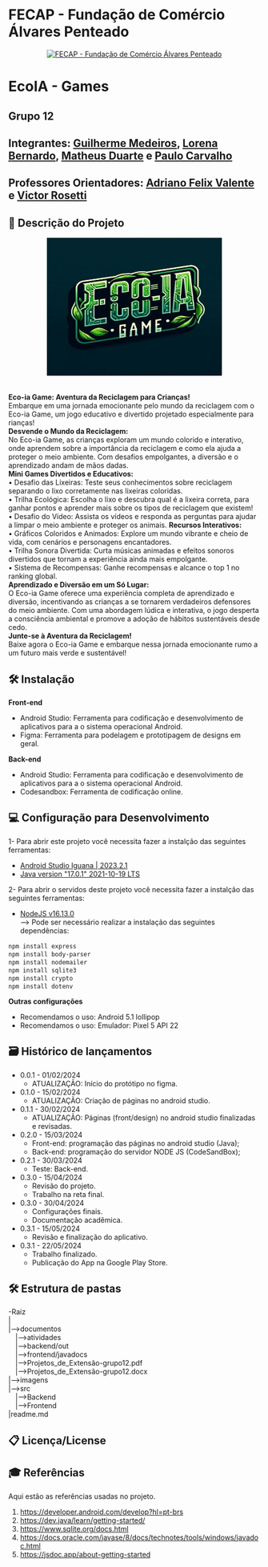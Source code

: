 # FECAP - Fundação de Comércio Álvares Penteado

<p align="center">
<a href= "https://www.fecap.br/"><img src="https://encrypted-tbn0.gstatic.com/images?q=tbn:ANd9GcRhZPrRa89Kma0ZZogxm0pi-tCn_TLKeHGVxywp-LXAFGR3B1DPouAJYHgKZGV0XTEf4AE&usqp=CAU" alt="FECAP - Fundação de Comércio Álvares Penteado" border="0"  width="275rem" height="255rem"></a>
</p>

# EcoIA - Games

## Grupo 12

## Integrantes: <a href="/">Guilherme Medeiros</a>, <a href="/">Lorena Bernardo</a>, <a href="/">Matheus Duarte</a> e <a href="/">Paulo Carvalho</a>

## Professores Orientadores: <a href="https://www.linkedin.com/in/adriano-valente-534576135/">Adriano Felix Valente</a> e <a href="https://github.com/VictorRosetti">Victor Rosetti</a>

## 💬 Descrição do Projeto
<p align="center">
<img src="https://github.com/2024-1-NADS3/Projeto12/blob/main/img/icon.jpg?raw=true" alt="WWC" border="0"  width="350px" height="275px"></p>
<br>
<b>Eco-ia Game: Aventura da Reciclagem para Crianças!</b> <br>
Embarque em uma jornada emocionante pelo mundo da reciclagem com o Eco-ia Game, um jogo educativo e divertido projetado especialmente para rianças!
<br>
<b>Desvende o Mundo da Reciclagem:</b> <br>
No Eco-ia Game, as crianças exploram um mundo colorido e interativo, onde aprendem sobre a importância da reciclagem e como ela ajuda a proteger o meio ambiente. Com desafios empolgantes, a diversão e o aprendizado andam de mãos dadas.
<br>
<b>Mini Games Divertidos e Educativos:</b> <br>
• Desafio das Lixeiras: Teste seus conhecimentos sobre reciclagem separando o lixo corretamente nas lixeiras coloridas. <br>
• Trilha Ecológica: Escolha o lixo e descubra qual é a lixeira correta, para ganhar pontos e aprender mais sobre os tipos de reciclagem que existem! <br>
• Desafio do Vídeo: Assista os vídeos e responda as perguntas para ajudar a limpar o meio ambiente e proteger os animais.
<b>Recursos Interativos:</b> <br>
• Gráficos Coloridos e Animados: Explore um mundo vibrante e cheio de vida, com cenários e personagens encantadores. <br>
• Trilha Sonora Divertida: Curta músicas animadas e efeitos sonoros divertidos que tornam a experiência ainda mais empolgante. <br>
• Sistema de Recompensas: Ganhe recompensas e alcance o top 1 no ranking global.
<br>
<b>Aprendizado e Diversão em um Só Lugar:</b> <br>
O Eco-ia Game oferece uma experiência completa de aprendizado e diversão, incentivando as crianças a se tornarem verdadeiros defensores do meio ambiente. Com uma abordagem lúdica e interativa, o jogo desperta a consciência ambiental e promove a adoção de hábitos sustentáveis desde cedo.
<br>
<b>Junte-se à Aventura da Reciclagem!</b> <br>
Baixe agora o Eco-ia Game e embarque nessa jornada emocionante rumo a um futuro mais verde e sustentável!

## 🛠 Instalação

<b>Front-end</b>

- Android Studio: Ferramenta para codificação e desenvolvimento de aplicativos para a o sistema operacional Android.
- Figma: Ferramenta para podelagem e prototipagem de designs em geral.

<b>Back-end</b>

- Android Studio: Ferramenta para codificação e desenvolvimento de aplicativos para a o sistema operacional Android.
- Codesandbox: Ferramenta de codificação online.


## 💻 Configuração para Desenvolvimento

1- Para abrir este projeto você necessita fazer a instalção das seguintes ferramentas:

- <a href="https://developer.android.com/studio?gad_source=1&gclid=Cj0KCQjw2uiwBhCXARIsACMvIU1GVQCo_wPJf2YdcSfEj22uxcBZSt8uQJVw6qJXkUsINjMRQcwj_ScaAsvwEALw_wcB&gclsrc=aw.ds&hl=pt-br">Android Studio Iguana | 2023.2.1</a><br> 
- <a href="https://www.oracle.com/java/technologies/javase/jdk17-archive-downloads.html">Java version "17.0.1" 2021-10-19 LTS</a><br>

2- Para abrir o servidos deste projeto você necessita fazer a instalção das seguintes ferramentas:
- <a href="https://www.oracle.com/java/technologies/javase/jdk17-archive-downloads.html">NodeJS v16.13.0</a><br>
--> Pode ser necessário realizar a instalação das seguintes dependências:
```
npm install express
npm install body-parser
npm install nodemailer
npm install sqlite3
npm install crypto
npm install dotenv
```
<b>Outras configurações</b>

- Recomendamos o uso: Android 5.1 lollipop
- Recomendamos o uso: Emulador: Pixel 5 API 22

## 🗃 Histórico de lançamentos

- 0.0.1 - 01/02/2024
  - ATUALIZAÇÃO: Início do protótipo no figma.
- 0.1.0 - 15/02/2024
  - ATUALIZAÇÃO: Criação de páginas no android studio.
- 0.1.1 - 30/02/2024
  - ATUALIZAÇÃO: Páginas (front/design) no android studio finalizadas e revisadas.
- 0.2.0 - 15/03/2024
  - Front-end: programação das páginas no android studio (Java);
  - Back-end: programação do servidor NODE JS (CodeSandBox);
- 0.2.1 - 30/03/2024
  - Teste: Back-end.
- 0.3.0 - 15/04/2024
  - Revisão do projeto.
  - Trabalho na reta final.
- 0.3.0 - 30/04/2024
  - Configurações finais.
  - Documentação acadêmica.
- 0.3.1 - 15/05/2024
  - Revisão e finalização do aplicativo.
- 0.3.1 - 22/05/2024
  - Trabalho finalizado.
  - Publicação do App na Google Play Store.
    
## 🛠 Estrutura de pastas

-Raiz<br>
|<br>
|-->documentos<br>
  &emsp;|-->atividades<br>
  &emsp;|-->backend/out<br>
  &emsp;|-->frontend/javadocs<br>
  &emsp;|-->Projetos_de_Extensão-grupo12.pdf<br>
  &emsp;|-->Projetos_de_Extensão-grupo12.docx<br>
|-->imagens<br>
|-->src<br>
  &emsp;|-->Backend<br>
  &emsp;|-->Frontend<br>
|readme.md<br>

## 📋 Licença/License

## 🎓 Referências

Aqui estão as referências usadas no projeto.

1. <https://developer.android.com/develop?hl=pt-brs>
2. <https://dev.java/learn/getting-started/>
3. <https://www.sqlite.org/docs.html>
4. <https://docs.oracle.com/javase/8/docs/technotes/tools/windows/javadoc.html>
5. <https://jsdoc.app/about-getting-started>
